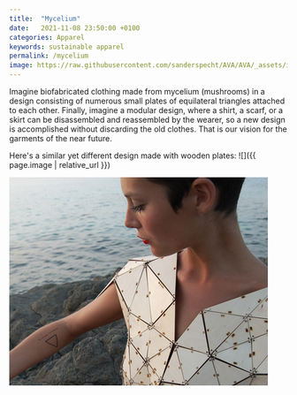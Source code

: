 ```yaml
---
title:  "Mycelium"
date:   2021-11-08 23:50:00 +0100
categories: Apparel
keywords: sustainable apparel
permalink: /mycelium
image: https://raw.githubusercontent.com/sanderspecht/AVA/AVA/_assets/img/1.jpeg
---
```


Imagine biofabricated clothing made from mycelium (mushrooms) in a design consisting of numerous small plates of equilateral triangles attached to each other. Finally, imagine a modular design, where a shirt, a scarf, or a skirt can be disassembled and reassembled by the wearer, so a new design is accomplished without discarding the old clothes. That is our vision for the garments of the near future.

Here's a similar yet different design made with wooden plates:
![]({{ page.image | relative_url }})

![image tooltip here](https://raw.githubusercontent.com/sanderspecht/AVA/AVA/_assets/img/2.jpeg)
